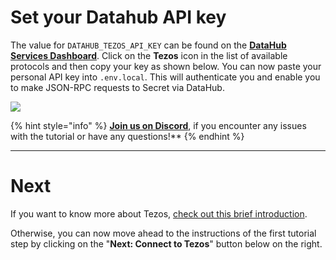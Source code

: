 # Set your Datahub API key

The value for `DATAHUB_TEZOS_API_KEY` can be found on the [**DataHub Services Dashboard**](https://datahub.figment.io/services/secret). Click on the **Tezos** icon in the list of available protocols and then copy your key as shown below. You can now paste your personal API key into `.env.local`. This will authenticate you and enable you to make JSON-RPC requests to Secret via DataHub.

![](../../../.gitbook/assets/pathways/tezos/tezos-setup.gif)

{% hint style="info" %}
[**Join us on Discord**](https://figment.io/devchat), if you encounter any issues with the tutorial or have any questions!**
{% endhint %}

---------------------------

# Next

If you want to know more about Tezos, [check out this brief introduction](./tezos-101.md).

Otherwise, you can now move ahead to the instructions of the first tutorial step by clicking on the "**Next: Connect to Tezos**" button below on the right.
